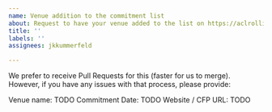 ```yaml
---
name: Venue addition to the commitment list
about: Request to have your venue added to the list on https://aclrollingreview.org/dates
title: ''
labels: ''
assignees: jkkummerfeld

---
```


We prefer to receive Pull Requests for this (faster for us to merge). However, if you have any issues with that process, please provide:

Venue name: TODO
Commitment Date: TODO
Website / CFP URL: TODO
